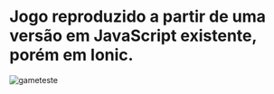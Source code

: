 # Jogo reproduzido a partir de uma versão em JavaScript existente, porém em Ionic.

![gameteste](https://user-images.githubusercontent.com/27286322/83959640-b3c5e980-a855-11ea-9422-b29b5dfaa767.PNG)
